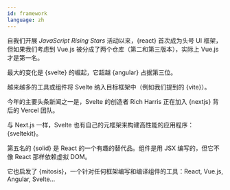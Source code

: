 ```yaml
---
id: framework
language: zh
---
```


自我们开展 _JavaScript Rising Stars_ 活动以来，{react} 首次成为头号 UI 框架，但如果我们考虑到 Vue.js 被分成了两个仓库（第二和第三版本），实际上 Vue.js 才是第一名。

最大的变化是 {svelte} 的崛起，它超越 {angular} 占据第三位。

越来越多的工具或组件将 Svelte 纳入目标框架中（例如我们提到的 {vite}）。

今年的主要头条新闻之一是，Svelte 的创造者 Rich Harris 正在加入 {nextjs} 背后的 Vercel 团队。

与 Next.js 一样，Svelte 也有自己的元框架来构建高性能的应用程序：{sveltekit}。

第五名的 {solid} 是 React 的一个有趣的替代品。组件是用 JSX 编写的，但它不像 React 那样依赖虚拟 DOM。

它也启发了 {mitosis}，一个针对任何框架编写和编译组件的工具：React, Vue.js, Angular, Svelte...
